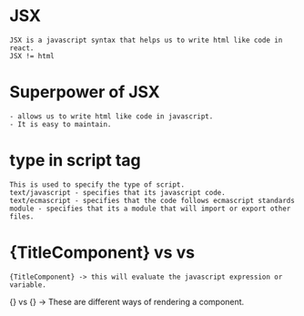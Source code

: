 # JSX
    JSX is a javascript syntax that helps us to write html like code in react.
    JSX != html

# Superpower of JSX 
    - allows us to write html like code in javascript.
    - It is easy to maintain.

# type in script tag 
    This is used to specify the type of script.
    text/javascript - specifies that its javascript code.
    text/ecmascript - specifies that the code follows ecmascript standards
    module - specifies that its a module that will import or export other files.

# {TitleComponent} vs <TitleComponent/> vs <TitleComponent></Titlecomponent>
    {TitleComponent} -> this will evaluate the javascript expression or variable.
   {<TitleComponent/>} vs {<TitleComponent></Titlecomponent>} -> These are different ways of rendering a component.

